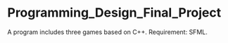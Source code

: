 # Programming_Design_Final_Project

A program includes three games based on C++.
Requirement: SFML.
